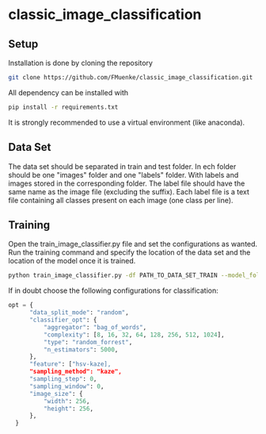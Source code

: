 # classic_image_classification

## Setup
Installation is done by cloning the repository
```bash
git clone https://github.com/FMuenke/classic_image_classification.git
```
All dependency can be installed with
````bash
pip install -r requirements.txt
````
It is strongly recommended to use a virtual environment (like anaconda).


## Data Set

The data set should be separated in train and test folder. In ech folder should be one "images" folder and one "labels" folder. With labels and images stored in the corresponding folder. The label file should have the same name as the image file (excluding the suffix). Each label file is a text file containing all classes present on each image (one class per line).


## Training

Open the train_image_classifier.py file and set the configurations as wanted. Run the training command and specify the location of the data set and the location of the model once it is trained.

````bash
python train_image_classifier.py -df PATH_TO_DATA_SET_TRAIN --model_folder PATH_TO_SAVE_MODEL_TO
````

If in doubt choose the following configurations for classification:

````python
opt = {
      "data_split_mode": "random",
      "classifier_opt": {
          "aggregator": "bag_of_words",
          "complexity": [8, 16, 32, 64, 128, 256, 512, 1024],
          "type": "random_forrest",
          "n_estimators": 5000,
      },
      "feature": ["hsv-kaze],
      "sampling_method": "kaze",
      "sampling_step": 0,
      "sampling_window": 0,
      "image_size": {
          "width": 256,
          "height": 256,
      },
  }
````
